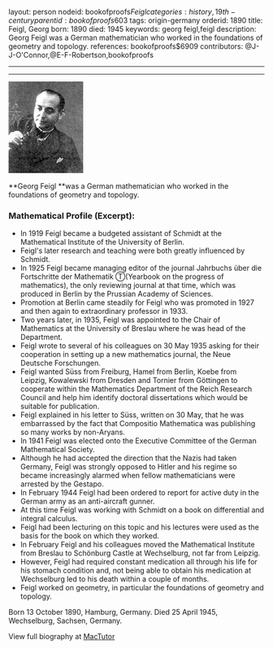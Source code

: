 layout: person
nodeid: bookofproofs$Feigl
categories: history,19th-century
parentid: bookofproofs$603
tags: origin-germany
orderid: 1890
title: Feigl, Georg
born: 1890
died: 1945
keywords: georg feigl,feigl
description: Georg Feigl was a German mathematician who worked in the foundations of geometry and topology.
references: bookofproofs$6909
contributors: @J-J-O'Connor,@E-F-Robertson,bookofproofs

---



---

![Feigl.jpg](https://github.com/bookofproofs/bookofproofs.github.io/blob/main/_sources/_assets/images/portraits/Feigl.jpg?raw=true)

**Georg Feigl **was a German mathematician who worked in the foundations of geometry and topology.

### Mathematical Profile (Excerpt):
* In 1919 Feigl became a budgeted assistant of Schmidt at the Mathematical Institute of the University of Berlin.
* Feigl's later research and teaching were both greatly influenced by Schmidt.
* In 1925 Feigl became managing editor of the journal Jahrbuchs über die Fortschritte der Mathematik Ⓣ(Yearbook on the progress of mathematics), the only reviewing journal at that time, which was produced in Berlin by the Prussian Academy of Sciences.
* Promotion at Berlin came steadily for Feigl who was promoted in 1927 and then again to extraordinary professor in 1933.
* Two years later, in 1935, Feigl was appointed to the Chair of Mathematics at the University of Breslau where he was head of the Department.
* Feigl wrote to several of his colleagues on 30 May 1935 asking for their cooperation in setting up a new mathematics journal, the Neue Deutsche Forschungen.
* Feigl wanted Süss from Freiburg, Hamel from Berlin, Koebe from Leipzig, Kowalewski from Dresden and Tornier from Göttingen to cooperate within the Mathematics Department of the Reich Research Council and help him identify doctoral dissertations which would be suitable for publication.
* Feigl explained in his letter to Süss, written on 30 May, that he was embarrassed by the fact that Compositio Mathematica was publishing so many works by non-Aryans.
* In 1941 Feigl was elected onto the Executive Committee of the German Mathematical Society.
* Although he had accepted the direction that the Nazis had taken Germany, Feigl was strongly opposed to Hitler and his regime so became increasingly alarmed when fellow mathematicians were arrested by the Gestapo.
* In February 1944 Feigl had been ordered to report for active duty in the German army as an anti-aircraft gunner.
* At this time Feigl was working with Schmidt on a book on differential and integral calculus.
* Feigl had been lecturing on this topic and his lectures were used as the basis for the book on which they worked.
* In February Feigl and his colleagues moved the Mathematical Institute from Breslau to Schönburg Castle at Wechselburg, not far from Leipzig.
* However, Feigl had required constant medication all through his life for his stomach condition and, not being able to obtain his medication at Wechselburg led to his death within a couple of months.
* Feigl worked on geometry, in particular the foundations of geometry and topology.

Born 13 October 1890, Hamburg, Germany. Died 25 April 1945, Wechselburg, Sachsen, Germany.

View full biography at [MacTutor](https://mathshistory.st-andrews.ac.uk/Biographies/Feigl/)
